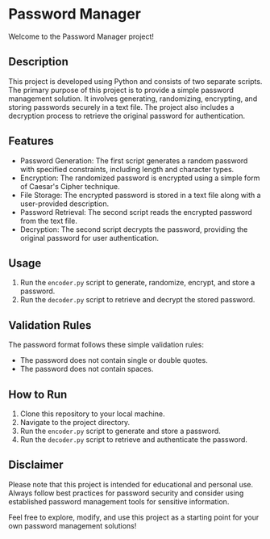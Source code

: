 # Password Manager

Welcome to the Password Manager project!

## Description

This project is developed using Python and consists of two separate scripts. The primary purpose of this project is to provide a simple password management solution. It involves generating, randomizing, encrypting, and storing passwords securely in a text file. The project also includes a decryption process to retrieve the original password for authentication.

## Features

- Password Generation: The first script generates a random password with specified constraints, including length and character types.
- Encryption: The randomized password is encrypted using a simple form of Caesar's Cipher technique.
- File Storage: The encrypted password is stored in a text file along with a user-provided description.
- Password Retrieval: The second script reads the encrypted password from the text file.
- Decryption: The second script decrypts the password, providing the original password for user authentication.

## Usage

1. Run the `encoder.py` script to generate, randomize, encrypt, and store a password.
2. Run the `decoder.py` script to retrieve and decrypt the stored password.

## Validation Rules

The password format follows these simple validation rules:
- The password does not contain single or double quotes.
- The password does not contain spaces.

## How to Run

1. Clone this repository to your local machine.
2. Navigate to the project directory.
3. Run the `encoder.py` script to generate and store a password.
4. Run the `decoder.py` script to retrieve and authenticate the password.

## Disclaimer

Please note that this project is intended for educational and personal use. Always follow best practices for password security and consider using established password management tools for sensitive information.

Feel free to explore, modify, and use this project as a starting point for your own password management solutions!
